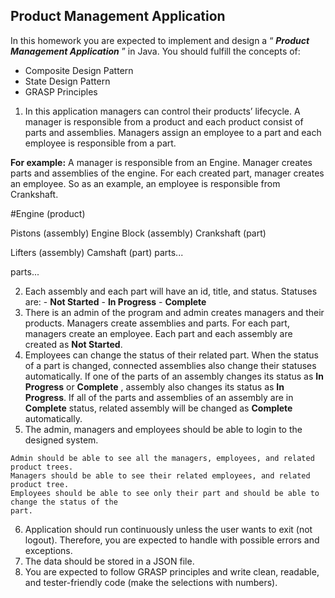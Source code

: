 ## Product Management Application

In this homework you are expected to implement and design a “ **_Product Management Application_** ”
in Java. You should fulfill the concepts of:

- Composite Design Pattern
- State Design Pattern
- GRASP Principles
1. In this application managers can control their products’ lifecycle. A manager is responsible from a
product and each product consist of parts and assemblies. Managers assign an employee to a
part and each employee is responsible from a part.

**For example:** A manager is responsible from an Engine. Manager creates parts and assemblies of the
engine. For each created part, manager creates an employee. So as an example, an employee is
responsible from Crankshaft.

#Engine (product)

Pistons (assembly) Engine Block (assembly) Crankshaft (part)

Lifters (assembly) Camshaft (part) parts...

parts...

2. Each assembly and each part will have an id, title, and status.
    Statuses are:
       - **Not Started**
       - **In Progress**
       - **Complete**
3. There is an admin of the program and admin creates managers and their products.
    Managers create assemblies and parts. For each part, managers create an employee. Each part
    and each assembly are created as **Not Started**.
4. Employees can change the status of their related part. When the status of a part is changed,
    connected assemblies also change their statuses automatically. If one of the parts of an assembly
    changes its status as **In Progress** or **Complete** , assembly also changes its status as **In Progress**. If
    all of the parts and assemblies of an assembly are in **Complete** status, related assembly will be
    changed as **Complete** automatically.
5. The admin, managers and employees should be able to login to the designed system.


```
Admin should be able to see all the managers, employees, and related product trees.
Managers should be able to see their related employees, and related product tree.
Employees should be able to see only their part and should be able to change the status of the
part.
```
6. Application should run continuously unless the user wants to exit (not logout). Therefore, you are
    expected to handle with possible errors and exceptions.
7. The data should be stored in a JSON file.
8. You are expected to follow GRASP principles and write clean, readable, and tester-friendly code
    (make the selections with numbers).



